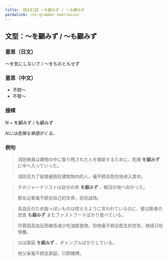 ```yaml
---
title: 【N1文法】〜を顧みず / 〜も顧みず
permalink: /n1-grammar-kaerimizu/
---
```


## 文型：〜を顧みず / 〜も顧みず

### 意思（日文）

〜を気にしないで / 〜をものともせず

### 意思（中文）

- 不顾〜
- 不管〜

### 接续

N + を顧みず / も顧みず

*Nには危険な単語がくる。*

### 例句

> 消防隊員は建物の中に取り残された人を救助するために、危険 **を顧みず** に中へ入っていった。
>
> 消防员为了拯救被困在建筑物内的人，毫不顾忌危险地进入其中。

> そのジャーナリストは自分の命 **を顧みず** 、戦況の地へ向かった。
>
> 那名记者毫不顾忌自己的生命，前往战场。

> 高血圧のため脂っぽいものは控えるように言われているのに、彼は医者の忠告 **も顧みず** またファストフードばかり食べている。
>
> 尽管因高血压而被告诫少吃油腻食物，但他毫不顾忌医生的忠告，继续只吃快餐。

> 父は家庭 **を顧みず** 、ギャンブルばかりしている。
>
> 他父亲毫不顾忌家庭，只顾赌博。

